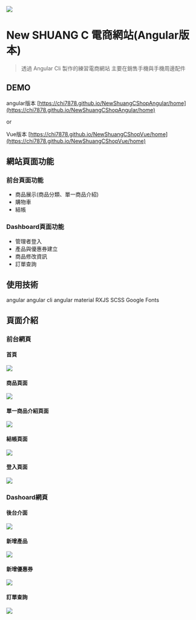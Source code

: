 
![](https://i.imgur.com/zdqNRzx.jpg?2)

New SHUANG C 電商網站(Angular版本)
=====================
> 透過 Angular Cli 製作的練習電商網站
主要在銷售手機與手機周邊配件


## DEMO
angular版本
[https://chi7878.github.io/NewShuangCShopAngular/home](https://chi7878.github.io/NewShuangCShopAngular/home)

or 

Vue版本
[https://chi7878.github.io/NewShuangCShopVue/home](https://chi7878.github.io/NewShuangCShopVue/home)


## 網站頁面功能
### 前台頁面功能
* 商品展示(商品分類、單一商品介紹)
* 購物車
* 結帳

### Dashboard頁面功能
* 管理者登入
* 產品與優惠券建立
* 商品修改資訊
* 訂單查詢

## 使用技術
    
 angular
 angular cli
 angular material
 RXJS
 SCSS
 Google Fonts


## 頁面介紹


### 前台網頁
#### 首頁
![](https://i.imgur.com/XHQJ3lQ.jpg)

#### 商品頁面
![](https://i.imgur.com/jjWtI0L.jpg)

#### 單一商品介紹頁面
![](https://i.imgur.com/GYob233.jpg)

#### 結帳頁面
![](https://i.imgur.com/5gPGegy.jpg)

#### 登入頁面
![](https://i.imgur.com/Vr24bvM.jpg)


### Dashoard網頁
#### 後台介面
![](https://i.imgur.com/a6LBgjf.jpg)

#### 新增產品
![](https://i.imgur.com/PKkrMYL.jpg)

#### 新增優惠券
![](https://i.imgur.com/vyZlpKo.jpg)

#### 訂單查詢
![](https://i.imgur.com/PDKS6Le.jpg)
